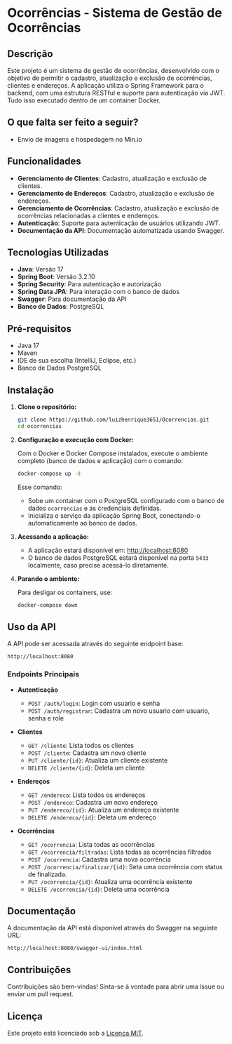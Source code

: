 
# Ocorrências - Sistema de Gestão de Ocorrências

## Descrição

Este projeto é um sistema de gestão de ocorrências, desenvolvido com o objetivo de permitir o cadastro, atualização e exclusão de ocorrências, clientes e endereços. A aplicação utiliza o Spring Framework para o backend, com uma estrutura RESTful e suporte para autenticação via JWT. Tudo isso executado dentro de um container Docker.
## O que falta ser feito a seguir?

- Envio de imagens e hospedagem no Min.io





## Funcionalidades

- **Gerenciamento de Clientes**: Cadastro, atualização e exclusão de clientes.
- **Gerenciamento de Endereços**: Cadastro, atualização e exclusão de endereços.
- **Gerenciamento de Ocorrências**: Cadastro, atualização e exclusão de ocorrências relacionadas a clientes e endereços.
- **Autenticação**: Suporte para autenticação de usuários utilizando JWT.
- **Documentação da API**: Documentação automatizada usando Swagger.

## Tecnologias Utilizadas

- **Java**: Versão 17
- **Spring Boot**: Versão 3.2.10
- **Spring Security**: Para autenticação e autorização
- **Spring Data JPA**: Para interação com o banco de dados
- **Swagger**: Para documentação da API
- **Banco de Dados**: PostgreSQL

## Pré-requisitos

 - Java 17
 - Maven
 - IDE de sua escolha (IntelliJ, Eclipse, etc.)
 - Banco de Dados PostgreSQL
 


## Instalação

1. **Clone o repositório:**

   ```bash
   git clone https://github.com/luizhenrique3651/Ocorrencias.git
   cd ocorrencias
   ```

2. **Configuração e execução com Docker:**

   Com o Docker e Docker Compose instalados, execute o ambiente completo (banco de dados e aplicação) com o comando:

   ```bash
   docker-compose up -d
   ```

   Esse comando:
   - Sobe um container com o PostgreSQL configurado com o banco de dados `ocorrencias` e as credenciais definidas.
   - Inicializa o serviço da aplicação Spring Boot, conectando-o automaticamente ao banco de dados.

3. **Acessando a aplicação:**

   - A aplicação estará disponível em: [http://localhost:8080](http://localhost:8080)
   - O banco de dados PostgreSQL estará disponível na porta `5433` localmente, caso precise acessá-lo diretamente.

4. **Parando o ambiente:**

   Para desligar os containers, use:

   ```bash
   docker-compose down
   ```

## Uso da API

A API pode ser acessada através do seguinte endpoint base:

```
http://localhost:8080
```

### Endpoints Principais

- **Autenticação**
  - `POST /auth/login`: Login com usuario e senha
  - `POST /auth/registrar`: Cadastra um novo usuario com usuario, senha e role
- **Clientes**
  - `GET /cliente`: Lista todos os clientes
  - `POST /cliente`: Cadastra um novo cliente
  - `PUT /cliente/{id}`: Atualiza um cliente existente
  - `DELETE /cliente/{id}`: Deleta um cliente

- **Endereços**
  - `GET /endereco`: Lista todos os endereços
  - `POST /endereco`: Cadastra um novo endereço
  - `PUT /endereco/{id}`: Atualiza um endereço existente
  - `DELETE /endereco/{id}`: Deleta um endereço

- **Ocorrências**
  - `GET /ocorrencia`: Lista todas as ocorrências
  - `GET /ocorrencia/filtradas`: Lista todas as ocorrências filtradas
  - `POST /ocorrencia`: Cadastra uma nova ocorrência
  - `POST /ocorrencia/finalizar/{id}`: Seta uma ocorrência com status de finalizada.
  - `PUT /ocorrencia/{id}`: Atualiza uma ocorrência existente
  - `DELETE /ocorrencia/{id}`: Deleta uma ocorrência


## Documentação

A documentação da API está disponível através do Swagger na seguinte URL:

```
http://localhost:8080/swagger-ui/index.html
```

## Contribuições

Contribuições são bem-vindas! Sinta-se à vontade para abrir uma issue ou enviar um pull request.

## Licença

Este projeto está licenciado sob a [Licença MIT](LICENSE).



